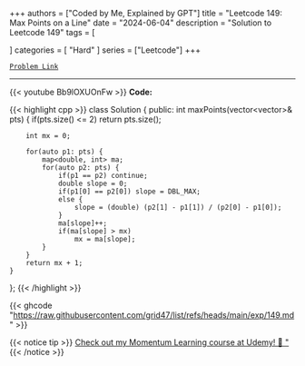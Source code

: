 
+++
authors = ["Coded by Me, Explained by GPT"]
title = "Leetcode 149: Max Points on a Line"
date = "2024-06-04"
description = "Solution to Leetcode 149"
tags = [
    
]
categories = [
    "Hard"
]
series = ["Leetcode"]
+++



[`Problem Link`](https://leetcode.com/problems/max-points-on-a-line/description/)

---
{{< youtube Bb9lOXUOnFw >}}
**Code:**

{{< highlight cpp >}}
class Solution {
public:
    int maxPoints(vector<vector<int>>& pts) {
        if(pts.size() <= 2) return pts.size();
        
        int mx = 0;
        
        for(auto p1: pts) {
            map<double, int> ma;
            for(auto p2: pts) {
                if(p1 == p2) continue;
                double slope = 0;
                if(p1[0] == p2[0]) slope = DBL_MAX;
                else {
                    slope = (double) (p2[1] - p1[1]) / (p2[0] - p1[0]);
                }
                ma[slope]++;
                if(ma[slope] > mx)
                    mx = ma[slope];
            }
        }
        return mx + 1;
    }
};
{{< /highlight >}}

{{< ghcode "https://raw.githubusercontent.com/grid47/list/refs/heads/main/exp/149.md" >}}

{{< notice tip >}}
[Check out my Momentum Learning course at Udemy! 🚀 "](https://www.udemy.com/course/blind-75-the-data-structures-and-algorithms-essentials/)
{{< /notice >}}

